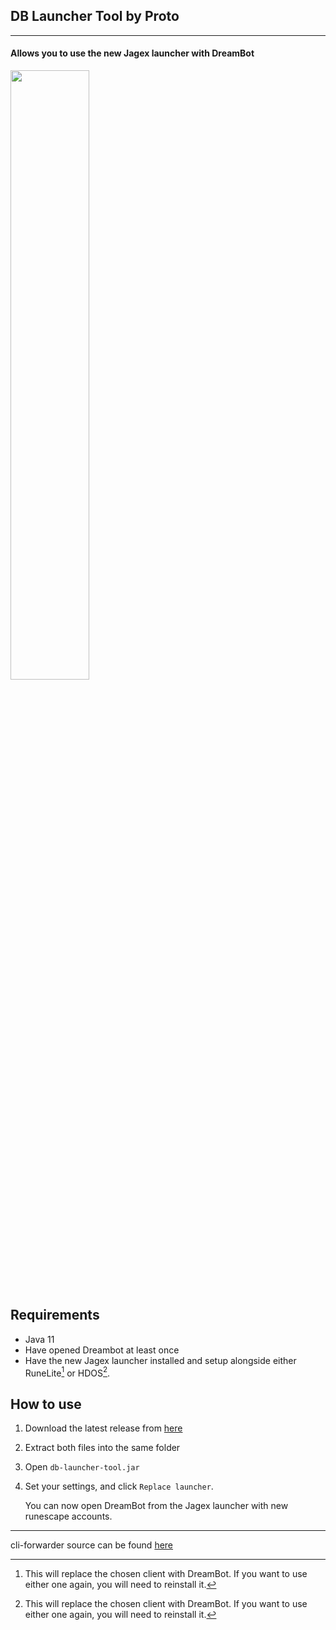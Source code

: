## DB Launcher Tool by Proto
---
#### Allows you to use the new Jagex launcher with DreamBot

<img src="https://github.com/Protoprize/db-launcher-tool/assets/64224090/dc91ebe5-2dec-464d-958d-3d114f948f70" width=50% height=50%>

## Requirements
- Java 11
- Have opened Dreambot at least once
- Have the new Jagex launcher installed and setup alongside either RuneLite[^1] or HDOS[^1].

[^1]: This will replace the chosen client with DreamBot. If you want to use either one again, you will need to reinstall it.



## How to use
1. Download the latest release from [here](https://github.com/Protoprize/db-launcher-tool/releases/tag/1.0)
2. Extract both files into the same folder
3. Open `db-launcher-tool.jar`
4. Set your settings, and click `Replace launcher`. 

   You can now open DreamBot from the Jagex launcher with new runescape accounts.



---


cli-forwarder source can be found [here](https://github.com/Protoprize/db-cli-forwarder)
